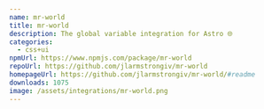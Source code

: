 ```yaml
---
name: mr-world
title: mr-world
description: The global variable integration for Astro 🌐
categories:
  - css+ui
npmUrl: https://www.npmjs.com/package/mr-world
repoUrl: https://github.com/jlarmstrongiv/mr-world
homepageUrl: https://github.com/jlarmstrongiv/mr-world/#readme
downloads: 1075
image: /assets/integrations/mr-world.png
---
```

